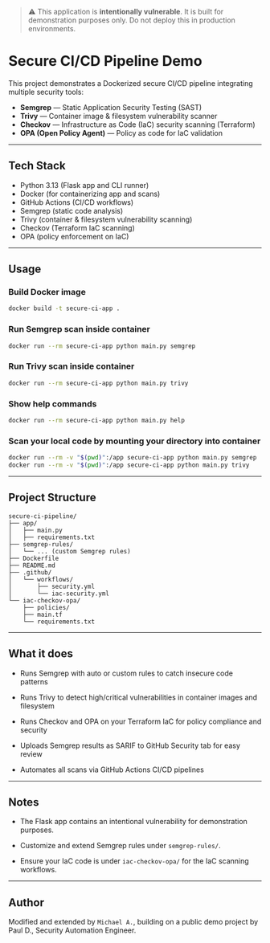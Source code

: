 > ⚠️ This application is **intentionally vulnerable**. It is built for demonstration purposes only. Do not deploy this in production environments.

# Secure CI/CD Pipeline Demo

This project demonstrates a Dockerized secure CI/CD pipeline integrating multiple security tools:

- **Semgrep** — Static Application Security Testing (SAST)
- **Trivy** — Container image & filesystem vulnerability scanner
- **Checkov** — Infrastructure as Code (IaC) security scanning (Terraform)
- **OPA (Open Policy Agent)** — Policy as code for IaC validation

---

## Tech Stack

- Python 3.13 (Flask app and CLI runner)
- Docker (for containerizing app and scans)
- GitHub Actions (CI/CD workflows)
- Semgrep (static code analysis)
- Trivy (container & filesystem vulnerability scanning)
- Checkov (Terraform IaC scanning)
- OPA (policy enforcement on IaC)

---

## Usage

### Build Docker image

```bash
docker build -t secure-ci-app .
```

### Run Semgrep scan inside container

```bash
docker run --rm secure-ci-app python main.py semgrep
```
### Run Trivy scan inside container

```bash
docker run --rm secure-ci-app python main.py trivy
```

### Show help commands

```bash
docker run --rm secure-ci-app python main.py help
```

### Scan your local code by mounting your directory into container

```bash
docker run --rm -v "$(pwd)":/app secure-ci-app python main.py semgrep
docker run --rm -v "$(pwd)":/app secure-ci-app python main.py trivy
```

---

## Project Structure

```
secure-ci-pipeline/
├── app/
│   ├── main.py
│   ├── requirements.txt
├── semgrep-rules/
│   └── ... (custom Semgrep rules)
├── Dockerfile
├── README.md
├── .github/
│   └── workflows/
│       ├── security.yml
│       └── iac-security.yml
└── iac-checkov-opa/
    ├── policies/
    ├── main.tf
    └── requirements.txt
```

---

## What it does

- Runs Semgrep with auto or custom rules to catch insecure code patterns

- Runs Trivy to detect high/critical vulnerabilities in container images and filesystem

- Runs Checkov and OPA on your Terraform IaC for policy compliance and security

- Uploads Semgrep results as SARIF to GitHub Security tab for easy review

- Automates all scans via GitHub Actions CI/CD pipelines

---

## Notes

- The Flask app contains an intentional vulnerability for demonstration purposes.

- Customize and extend Semgrep rules under `semgrep-rules/`.

- Ensure your IaC code is under `iac-checkov-opa/` for the IaC scanning workflows.

---

## Author
Modified and extended by `Michael A.`, building on a public demo project by Paul D., Security Automation Engineer.
